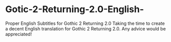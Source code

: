 # Gotic-2-Returning-2.0-English-
Proper English Subtitles for Gothic 2 Returning 2.0
Taking the time to create a decent English translation for Gothic 2 Returning 2.0. Any advice would be appreciated!
